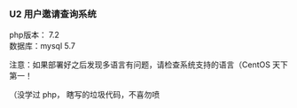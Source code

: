 ### U2 用户邀请查询系统

php版本： 7.2  
数据库：mysql 5.7

注意：如果部署好之后发现多语言有问题，请检查系统支持的语言（CentOS 天下第一！

（没学过 php， 瞎写的垃圾代码，不喜勿喷
